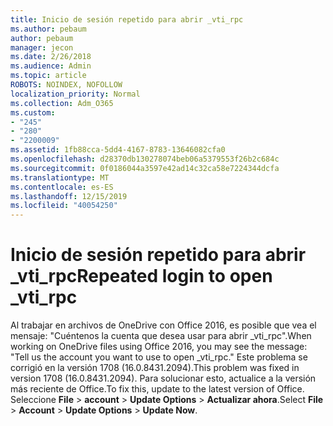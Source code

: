 ```yaml
---
title: Inicio de sesión repetido para abrir _vti_rpc
ms.author: pebaum
author: pebaum
manager: jecon
ms.date: 2/26/2018
ms.audience: Admin
ms.topic: article
ROBOTS: NOINDEX, NOFOLLOW
localization_priority: Normal
ms.collection: Adm_O365
ms.custom:
- "245"
- "280"
- "2200009"
ms.assetid: 1fb88cca-5dd4-4167-8783-13646082cfa0
ms.openlocfilehash: d28370db130278074beb06a5379553f26b2c684c
ms.sourcegitcommit: 0f0186044a3597e42ad14c32ca58e7224344dcfa
ms.translationtype: MT
ms.contentlocale: es-ES
ms.lasthandoff: 12/15/2019
ms.locfileid: "40054250"
---
```

# <a name="repeated-login-to-open-_vti_rpc"></a><span data-ttu-id="88813-102">Inicio de sesión repetido para abrir _vti_rpc</span><span class="sxs-lookup"><span data-stu-id="88813-102">Repeated login to open _vti_rpc</span></span>

<span data-ttu-id="88813-103">Al trabajar en archivos de OneDrive con Office 2016, es posible que vea el mensaje: "Cuéntenos la cuenta que desea usar para abrir _vti_rpc".</span><span class="sxs-lookup"><span data-stu-id="88813-103">When working on OneDrive files using Office 2016, you may see the message: "Tell us the account you want to use to open _vti_rpc."</span></span> <span data-ttu-id="88813-104">Este problema se corrigió en la versión 1708 (16.0.8431.2094).</span><span class="sxs-lookup"><span data-stu-id="88813-104">This problem was fixed in version 1708 (16.0.8431.2094).</span></span> <span data-ttu-id="88813-105">Para solucionar esto, actualice a la versión más reciente de Office.</span><span class="sxs-lookup"><span data-stu-id="88813-105">To fix this, update to the latest version of Office.</span></span> <span data-ttu-id="88813-106">Seleccione **File** \> **account** \> **Update Options** \> **Actualizar ahora**.</span><span class="sxs-lookup"><span data-stu-id="88813-106">Select **File** \> **Account** \> **Update Options** \> **Update Now**.</span></span>
  